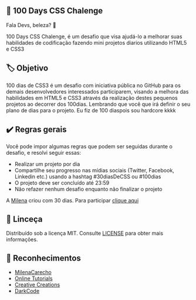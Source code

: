 ## 🚀 100 Days CSS Chalenge
 
 Fala Devs, beleza? 🖖

 100 Days CSS Chalenge, é um desafio que visa ajudá-lo a melhorar suas habilidades de codificação fazendo mini projetos diarios utilizando HTML5 e CSS3 

 ## 🏷️ Objetivo

100 dias de CSS3 é um desafio com iniciativa pública no GitHub para os demais desenvolvedores interessados participarem, visando a melhora das habilidades em HTML5 e CSS3 através da realização destes pequenos projetos ao decorrer dos 100dias.
Lembrando que você que irá definir o seu plano de dias para o projeto. Eu fiz de 100 diaspois sou hardcore kkkk

## ✔️ Regras gerais

Você pode impor algumas regras que podem ser seguidas durante o desafio, e resolvi seguir essas:

* Realizar um projeto por dia
* Compartilhe seu progresso nas mídias sociais (Twitter, Facebook, Linkedin etc.) usando a hashtag #30diasDeCSS ou #100dias
* O projeto deve ser concluído até 23:59
* Não refazer nenhum desafio enquanto não finalizar o projeto

A [Milena](https://github.com/MilenaCarecho) criou com 30 dias. Para participar [clique aqui](https://github.com/MilenaCarecho/30diasDeCSS/issues/1)

## 📄 Linceça

Distribuído sob a licença MIT. Consulte [LICENSE](https://opensource.org/licenses/MIT) para obter mais informações.

## 💚 Reconhecimentos
* [MilenaCarecho](https://github.com/MilenaCarecho)
* [Online Tutorials](https://www.youtube.com/channel/UCbwXnUipZsLfUckBPsC7Jog) 
* [Creative Creations](https://www.youtube.com/channel/UCOKmVksbzoKJKmtu7rlEM1A)
* [DarkCode](https://www.youtube.com/channel/UCD3KVjbb7aq2OiOffuungzw)

